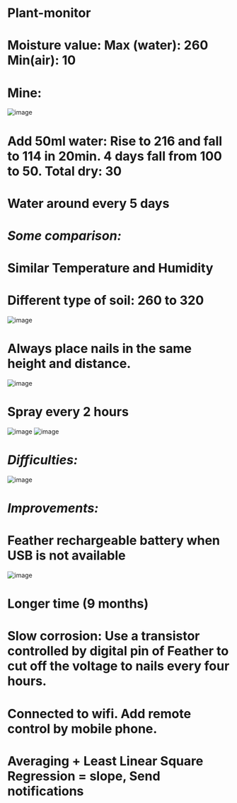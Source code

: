 # Plant-monitor
Moisture value: Max (water): 260  Min(air): 10
=
Mine:
=
![image](https://github.com/ucfnnbx/Plant-monitor/blob/main/moisture1.jpg)

Add 50ml water: Rise to 216 and fall to 114 in 20min. 4 days fall from 100 to 50. Total dry: 30
=
Water around every 5 days
=

*Some comparison:*
=
Similar Temperature and Humidity
=

Different type of soil: 260 to 320
=
![image](https://github.com/ucfnnbx/Plant-monitor/blob/main/Hanpu.jpg)

Always place nails in the same height and distance. 
=
![image](https://github.com/ucfnnbx/Plant-monitor/blob/main/moisture2.jpg)

Spray every 2 hours
=
![image](https://github.com/ucfnnbx/Plant-monitor/blob/main/1.jpg)
![image](https://github.com/ucfnnbx/Plant-monitor/blob/main/temperature.jpg)

*Difficulties:*
=
![image](https://github.com/ucfnnbx/Plant-monitor/blob/main/code.jpg)

*Improvements:*
=
Feather rechargeable battery when USB is not available
=
![image](https://github.com/ucfnnbx/Plant-monitor/blob/main/battery.jpg)

Longer time (9 months)
=
Slow corrosion: Use a transistor controlled by digital pin of Feather to cut off the voltage to nails every four hours.
=
Connected to wifi. Add remote control by mobile phone.
=
Averaging + Least Linear Square Regression = slope, Send notifications
=
